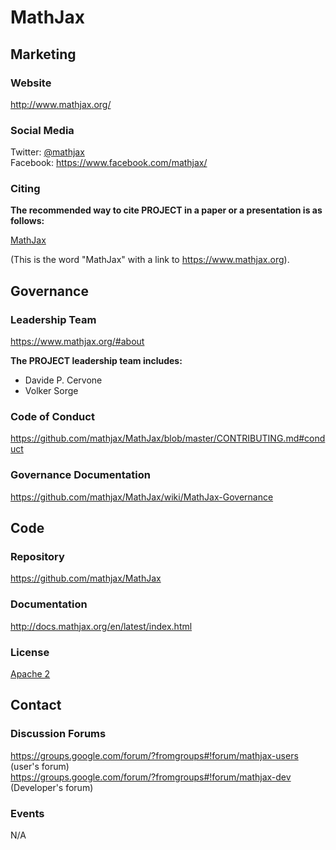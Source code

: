 # MathJax

## Marketing

### Website

<http://www.mathjax.org/>

### Social Media

Twitter:  [@mathjax](https://twitter.com/mathjax?lang=en)  
Facebook:  <https://www.facebook.com/mathjax/>


### Citing

**The recommended way to cite PROJECT in a paper or a presentation is as follows:**

[MathJax](https://www.mathjax.org)

(This is the word "MathJax" with a link to <https://www.mathjax.org>).

## Governance

### Leadership Team

<https://www.mathjax.org/#about>

**The PROJECT leadership team includes:**

- Davide P. Cervone
- Volker Sorge

### Code of Conduct

<https://github.com/mathjax/MathJax/blob/master/CONTRIBUTING.md#conduct>

### Governance Documentation

<https://github.com/mathjax/MathJax/wiki/MathJax-Governance>

## Code

### Repository

<https://github.com/mathjax/MathJax>

### Documentation

<http://docs.mathjax.org/en/latest/index.html>

### License

[Apache 2](https://github.com/mathjax/MathJax/blob/master/LICENSE)

## Contact

### Discussion Forums

<https://groups.google.com/forum/?fromgroups#!forum/mathjax-users> (user's forum)  
<https://groups.google.com/forum/?fromgroups#!forum/mathjax-dev> (Developer's forum)

### Events

N/A
